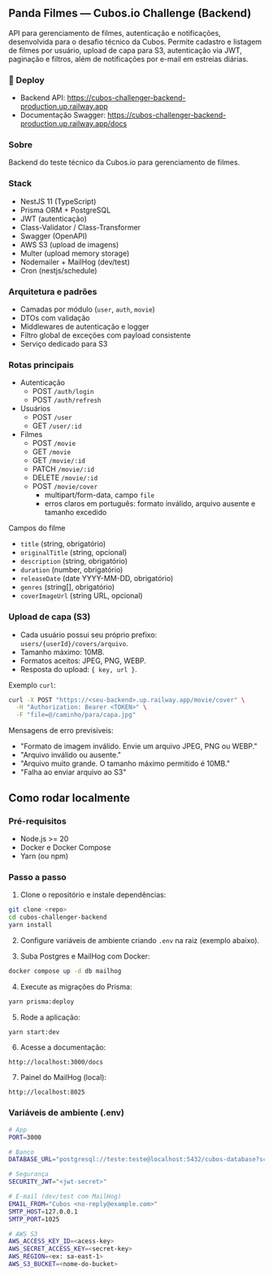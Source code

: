 ## Panda Filmes — Cubos.io Challenge (Backend)

API para gerenciamento de filmes, autenticação e notificações, desenvolvida para o desafio técnico da Cubos. Permite cadastro e listagem de filmes por usuário, upload de capa para S3, autenticação via JWT, paginação e filtros, além de notificações por e-mail em estreias diárias.

### 🚀 Deploy
- Backend API: https://cubos-challenger-backend-production.up.railway.app
- Documentação Swagger: https://cubos-challenger-backend-production.up.railway.app/docs

### Sobre
Backend do teste técnico da Cubos.io para gerenciamento de filmes.

### Stack
- NestJS 11 (TypeScript)
- Prisma ORM + PostgreSQL
- JWT (autenticação)
- Class-Validator / Class-Transformer
- Swagger (OpenAPI)
- AWS S3 (upload de imagens)
- Multer (upload memory storage)
- Nodemailer + MailHog (dev/test)
- Cron (nestjs/schedule)

### Arquitetura e padrões
- Camadas por módulo (`user`, `auth`, `movie`)
- DTOs com validação
- Middlewares de autenticação e logger
- Filtro global de exceções com payload consistente
- Serviço dedicado para S3

### Rotas principais
- Autenticação
  - POST `/auth/login`
  - POST `/auth/refresh`
- Usuários
  - POST `/user`
  - GET `/user/:id`
- Filmes
  - POST `/movie`
  - GET `/movie`
  - GET `/movie/:id`
  - PATCH `/movie/:id`
  - DELETE `/movie/:id`
  - POST `/movie/cover`
    - multipart/form-data, campo `file`
    - erros claros em português: formato inválido, arquivo ausente e tamanho excedido

Campos do filme
- `title` (string, obrigatório)
- `originalTitle` (string, opcional)
- `description` (string, obrigatório)
- `duration` (number, obrigatório)
- `releaseDate` (date YYYY-MM-DD, obrigatório)
- `genres` (string[], obrigatório)
- `coverImageUrl` (string URL, opcional)

### Upload de capa (S3)
- Cada usuário possui seu próprio prefixo: `users/{userId}/covers/arquivo`.
- Tamanho máximo: 10MB.
- Formatos aceitos: JPEG, PNG, WEBP.
- Resposta do upload: `{ key, url }`.

Exemplo `curl`:
```bash
curl -X POST "https://<seu-backend>.up.railway.app/movie/cover" \
  -H "Authorization: Bearer <TOKEN>" \
  -F "file=@/caminho/para/capa.jpg"
```

Mensagens de erro previsíveis:
- "Formato de imagem inválido. Envie um arquivo JPEG, PNG ou WEBP."
- "Arquivo inválido ou ausente."
- "Arquivo muito grande. O tamanho máximo permitido é 10MB."
- "Falha ao enviar arquivo ao S3"

## Como rodar localmente

### Pré-requisitos
- Node.js >= 20
- Docker e Docker Compose
- Yarn (ou npm)

### Passo a passo
1. Clone o repositório e instale dependências:

```bash
git clone <repo>
cd cubos-challenger-backend
yarn install
```

2. Configure variáveis de ambiente criando `.env` na raiz (exemplo abaixo).

3. Suba Postgres e MailHog com Docker:

```bash
docker compose up -d db mailhog
```

4. Execute as migrações do Prisma:

```bash
yarn prisma:deploy
```

5. Rode a aplicação:

```bash
yarn start:dev
```

6. Acesse a documentação:

```text
http://localhost:3000/docs
```

7. Painel do MailHog (local):

```text
http://localhost:8025
```

### Variáveis de ambiente (.env)

```bash
# App
PORT=3000

# Banco
DATABASE_URL="postgresql://teste:teste@localhost:5432/cubos-database?schema=public"

# Segurança
SECURITY_JWT="<jwt-secret>"

# E-mail (dev/test com MailHog)
EMAIL_FROM="Cubos <no-reply@example.com>"
SMTP_HOST=127.0.0.1
SMTP_PORT=1025

# AWS S3
AWS_ACCESS_KEY_ID=<acess-key>
AWS_SECRET_ACCESS_KEY=<secret-key>
AWS_REGION=<ex: sa-east-1>
AWS_S3_BUCKET=<nome-do-bucket>
```
